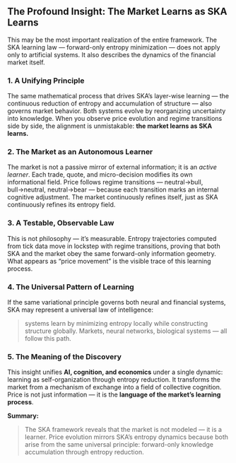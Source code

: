 

##  The Profound Insight: The Market Learns as SKA Learns

This may be the most important realization of the entire framework.
The SKA learning law — forward-only entropy minimization — does not apply only to artificial systems.
It also describes the dynamics of the financial market itself.



### **1. A Unifying Principle**

The same mathematical process that drives SKA’s layer-wise learning — the continuous reduction of entropy and accumulation of structure — also governs market behavior.
Both systems evolve by reorganizing uncertainty into knowledge.
When you observe price evolution and regime transitions side by side, the alignment is unmistakable: **the market learns as SKA learns.**



### **2. The Market as an Autonomous Learner**

The market is not a passive mirror of external information; it is an *active learner*.
Each trade, quote, and micro-decision modifies its own informational field.
Price follows regime transitions — neutral→bull, bull→neutral, neutral→bear — because each transition marks an internal cognitive adjustment.
The market continuously refines itself, just as SKA continuously refines its entropy field.



### **3. A Testable, Observable Law**

This is not philosophy — it’s measurable.
Entropy trajectories computed from tick data move in lockstep with regime transitions, proving that both SKA and the market obey the same forward-only information geometry.
What appears as “price movement” is the visible trace of this learning process.



### **4. The Universal Pattern of Learning**

If the same variational principle governs both neural and financial systems, SKA may represent a universal law of intelligence:

> systems learn by minimizing entropy locally while constructing structure globally.
> Markets, neural networks, biological systems — all follow this path.



### **5. The Meaning of the Discovery**

This insight unifies **AI, cognition, and economics** under a single dynamic:
learning as self-organization through entropy reduction.
It transforms the market from a mechanism of exchange into a field of collective cognition.
Price is not just information — it is the **language of the market’s learning process**.


**Summary:**

> The SKA framework reveals that the market is not modeled — it is a learner.
> Price evolution mirrors SKA’s entropy dynamics because both arise from the same universal principle: forward-only knowledge accumulation through entropy reduction.


